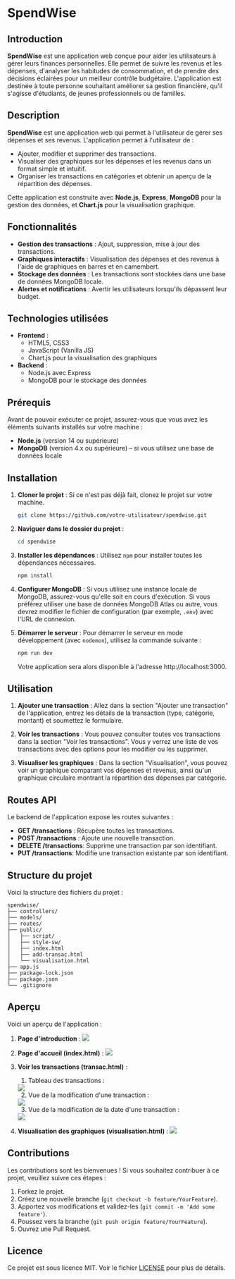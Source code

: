 # SpendWise

## Introduction
**SpendWise** est une application web conçue pour aider les utilisateurs à gérer leurs finances personnelles. Elle permet de suivre les revenus et les dépenses, d'analyser les habitudes de consommation, et de prendre des décisions éclairées pour un meilleur contrôle budgétaire. L'application est destinée à toute personne souhaitant améliorer sa gestion financière, qu'il s'agisse d'étudiants, de jeunes professionnels ou de familles.

## Description
**SpendWise** est une application web qui permet à l'utilisateur de gérer ses dépenses et ses revenus. L'application permet à l'utilisateur de :

- Ajouter, modifier et supprimer des transactions.
- Visualiser des graphiques sur les dépenses et les revenus dans un format simple et intuitif.
- Organiser les transactions en catégories et obtenir un aperçu de la répartition des dépenses.

Cette application est construite avec **Node.js**, **Express**, **MongoDB** pour la gestion des données, et **Chart.js** pour la visualisation graphique.

## Fonctionnalités
- **Gestion des transactions** : Ajout, suppression, mise à jour des transactions.
- **Graphiques interactifs** : Visualisation des dépenses et des revenus à l'aide de graphiques en barres et en camembert.
- **Stockage des données** : Les transactions sont stockées dans une base de données MongoDB locale.
- **Alertes et notifications** : Avertir les utilisateurs lorsqu'ils dépassent leur budget.

## Technologies utilisées
- **Frontend** :
  - HTML5, CSS3
  - JavaScript (Vanilla JS)
  - Chart.js pour la visualisation des graphiques
- **Backend** :
  - Node.js avec Express
  - MongoDB pour le stockage des données

## Prérequis
Avant de pouvoir exécuter ce projet, assurez-vous que vous avez les éléments suivants installés sur votre machine :
- **Node.js** (version 14 ou supérieure)
- **MongoDB** (version 4.x ou supérieure) – si vous utilisez une base de données locale

## Installation
1. **Cloner le projet** :
   Si ce n'est pas déjà fait, clonez le projet sur votre machine.
   ```bash
   git clone https://github.com/votre-utilisateur/spendwise.git
   ```

2. **Naviguer dans le dossier du projet** :
   ```bash
   cd spendwise
   ```

3. **Installer les dépendances** :
   Utilisez `npm` pour installer toutes les dépendances nécessaires.
   ```bash
   npm install
   ```

4. **Configurer MongoDB** :
   Si vous utilisez une instance locale de MongoDB, assurez-vous qu'elle soit en cours d'exécution. Si vous préférez utiliser une base de données MongoDB Atlas ou autre, vous devrez modifier le fichier de configuration (par exemple, `.env`) avec l'URL de connexion.

5. **Démarrer le serveur** :
   Pour démarrer le serveur en mode développement (avec `nodemon`), utilisez la commande suivante :
   ```bash
   npm run dev
   ```
   Votre application sera alors disponible à l'adresse http://localhost:3000.

## Utilisation
1. **Ajouter une transaction** :
   Allez dans la section "Ajouter une transaction" de l'application, entrez les détails de la transaction (type, catégorie, montant) et soumettez le formulaire.

2. **Voir les transactions** :
   Vous pouvez consulter toutes vos transactions dans la section "Voir les transactions". Vous y verrez une liste de vos transactions avec des options pour les modifier ou les supprimer.

3. **Visualiser les graphiques** :
   Dans la section "Visualisation", vous pouvez voir un graphique comparant vos dépenses et revenus, ainsi qu'un graphique circulaire montrant la répartition des dépenses par catégorie.

## Routes API
Le backend de l'application expose les routes suivantes :
- **GET /transactions** : Récupère toutes les transactions.
- **POST /transactions** : Ajoute une nouvelle transaction.
- **DELETE /transactions**: Supprime une transaction par son identifiant.
- **PUT /transactions**: Modifie une transaction existante par son identifiant.

## Structure du projet
Voici la structure des fichiers du projet :
```
spendwise/
├── controllers/ 
├── models/  
├── routes/  
├── public/
│   ├── script/
│   ├── style-sw/
│   ├── index.html
│   ├── add-transac.html
│   └── visualisation.html
├── app.js 
├── package-lock.json   			
├── package.json  
└── .gitignore    
```

## Aperçu 
Voici un aperçu de l'application :
1. **Page d'introduction** : 
   <img src="./Wireframe_Projet S3/cap-intro.png">
   
   
2. **Page d'accueil (index.html)** :
   <img src="./Wireframe_Projet S3/cap-accueil-pt1.png">
   
   
3. **Voir les transactions (transac.html)** :
   1. Tableau des transactions : 
   <img src="./Wireframe_Projet S3/cap-transaction-new.png">
   
   2. Vue de la modification d'une transaction : 
   <img src="./Wireframe_Projet S3/cap-transaction-modif.png">
   
   3. Vue de la modification de la date d'une transaction : 
   <img src="./Wireframe_Projet S3/cap-transaction-exemple-modif-date.png">   

4. **Visualisation des graphiques (visualisation.html)** :
   <img src="./Wireframe_Projet S3/cap-visualisation-new.png">

## Contributions
Les contributions sont les bienvenues ! Si vous souhaitez contribuer à ce projet, veuillez suivre ces étapes :
1. Forkez le projet.
2. Créez une nouvelle branche (`git checkout -b feature/YourFeature`).
3. Apportez vos modifications et validez-les (`git commit -m 'Add some feature'`).
4. Poussez vers la branche (`git push origin feature/YourFeature`).
5. Ouvrez une Pull Request.

## Licence
Ce projet est sous licence MIT. Voir le fichier [LICENSE](LICENSE) pour plus de détails.
